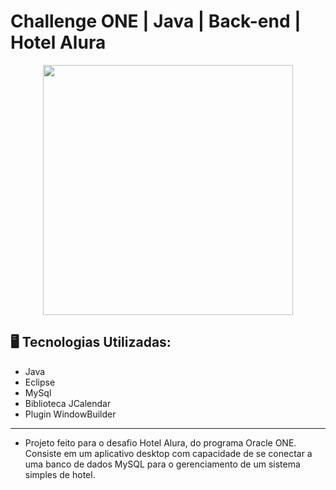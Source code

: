 # Challenge ONE | Java | Back-end | Hotel Alura

<p align="center" >
     <img width="400" heigth="400" src="https://user-images.githubusercontent.com/101413385/173164615-192ca98a-1a44-480e-9229-9f82f456eec8.png">

</p>

## 🖥️ Tecnologias Utilizadas:

- Java
- Eclipse
- MySql
- Biblioteca JCalendar
- Plugin WindowBuilder </br>

---

- Projeto feito para o desafio Hotel Alura, do programa Oracle ONE. Consiste em um aplicativo desktop com capacidade de se conectar a uma banco de dados MySQL para o gerenciamento de um sistema simples de hotel.
